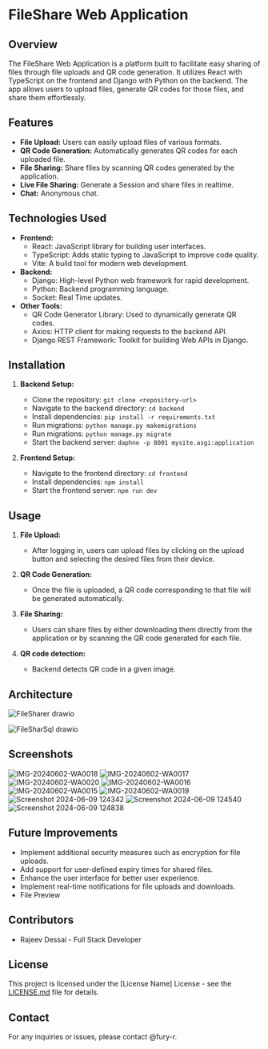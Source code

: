 # FileShare Web Application



## Overview
The FileShare Web Application is a platform built to facilitate easy sharing of files through file uploads and QR code generation. It utilizes React with TypeScript on the frontend and Django with Python on the backend. The app allows users to upload files, generate QR codes for those files, and share them effortlessly.

## Features
- **File Upload:** Users can easily upload files of various formats.
- **QR Code Generation:** Automatically generates QR codes for each uploaded file.
- **File Sharing:** Share files by scanning QR codes generated by the application.
- **Live File Sharing:** Generate a Session and share files in realtime.
- **Chat:** Anonymous chat.

## Technologies Used
- **Frontend:**
  - React: JavaScript library for building user interfaces.
  - TypeScript: Adds static typing to JavaScript to improve code quality.
  - Vite: A build tool for modern web development.
- **Backend:**
  - Django: High-level Python web framework for rapid development.
  - Python: Backend programming language.
  - Socket: Real Time updates.
- **Other Tools:**
  - QR Code Generator Library: Used to dynamically generate QR codes.
  - Axios: HTTP client for making requests to the backend API.
  - Django REST Framework: Toolkit for building Web APIs in Django.

## Installation
1. **Backend Setup:**
   - Clone the repository: `git clone <repository-url>`
   - Navigate to the backend directory: `cd backend`
   - Install dependencies: `pip install -r requirements.txt`
   - Run migrations: `python manage.py makemigrations`
   - Run migrations: `python manage.py migrate`
   - Start the backend server: `daphne -p 8001 mysite.asgi:application`

2. **Frontend Setup:**
   - Navigate to the frontend directory: `cd frontend`
   - Install dependencies: `npm install`
   - Start the frontend server: `npm run dev`

## Usage

1. **File Upload:**
   - After logging in, users can upload files by clicking on the upload button and selecting the desired files from their device.

2. **QR Code Generation:**
   - Once the file is uploaded, a QR code corresponding to that file will be generated automatically.

3. **File Sharing:**
   - Users can share files by either downloading them directly from the application or by scanning the QR code generated for each file.
3. **QR code detection:**
   - Backend detects QR code in a  given image.


## Architecture

![FileSharer drawio](https://github.com/fury-r/filesharer/assets/79844581/5c4432c4-07b3-4195-99ee-b267c48efc4a)

![FileSharSql drawio](https://github.com/fury-r/filesharer/assets/79844581/af1d6881-ca1f-4e6e-a825-04ed2c630d0d)


## Screenshots
![IMG-20240602-WA0018](https://github.com/fury-r/filesharer/assets/79844581/8c1cfb33-0551-497b-bf8e-59acc12f0586)
![IMG-20240602-WA0017](https://github.com/fury-r/filesharer/assets/79844581/fc49c4ca-3f4c-4daa-ad28-d2fd3fd0694e)
![IMG-20240602-WA0020](https://github.com/fury-r/filesharer/assets/79844581/27b13a4f-886a-4155-a005-e9f54ea11fac)
![IMG-20240602-WA0016](https://github.com/fury-r/filesharer/assets/79844581/ab066241-7a4e-4e4e-99dc-8d13da15b487)
![IMG-20240602-WA0015](https://github.com/fury-r/filesharer/assets/79844581/a775e1c0-46fe-4559-ac7e-6f90b40d5f23)
![IMG-20240602-WA0019](https://github.com/fury-r/filesharer/assets/79844581/75062c90-ec19-4e22-a59b-a80ec6ab3447)
![Screenshot 2024-06-09 124342](https://github.com/fury-r/filesharer/assets/79844581/b416e451-5ee9-453a-aa2f-accc2f4f4606)
![Screenshot 2024-06-09 124540](https://github.com/fury-r/filesharer/assets/79844581/946d5801-cfdb-4c95-b1c5-35146e3be50d)
![Screenshot 2024-06-09 124838](https://github.com/fury-r/filesharer/assets/79844581/4571fe43-07cc-4212-99f9-b885d0a001c3)

## Future Improvements
- Implement additional security measures such as encryption for file uploads.
- Add support for user-defined expiry times for shared files.
- Enhance the user interface for better user experience.
- Implement real-time notifications for file uploads and downloads.
- File Preview

## Contributors
- Rajeev Dessai - Full Stack Developer

## License
This project is licensed under the [License Name] License - see the [LICENSE.md](link-to-license-file) file for details.

## Contact
For any inquiries or issues, please contact @fury-r.
